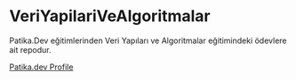 # VeriYapilariVeAlgoritmalar
Patika.Dev eğitimlerinden Veri Yapıları ve Algoritmalar eğitimindeki ödevlere ait repodur.

[Patika.dev Profile](https://app.patika.dev/ecb)
